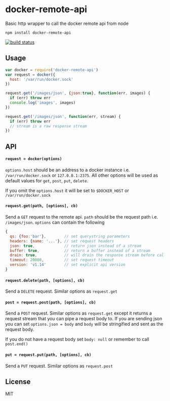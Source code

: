 # docker-remote-api

Basic http wrapper to call the docker remote api from node

```
npm install docker-remote-api
```

[![build status](http://img.shields.io/travis/mafintosh/docker-remote-api.svg?style=flat)](http://travis-ci.org/mafintosh/docker-remote-api)

## Usage

``` js
var docker = require('docker-remote-api')
var request = docker({
  host: '/var/run/docker.sock'
})

request.get('/images/json', {json:true}, function(err, images) {
  if (err) throw err
  console.log('images', images)
})

request.get('/images/json', function(err, stream) {
  if (err) throw err
  // stream is a raw response stream
})
```

## API

#### `request = docker(options)`

`options.host` should be an address to a docker instance i.e. `/var/run/docker.sock` or `127.0.0.1:2375`.
All other options will be used as default values for `get`, `post`, `put`, `delete`.

If you omit the `options.host` it will be set to `$DOCKER_HOST` or `/var/run/docker.sock`

#### `request.get(path, [options], cb)`

Send a `GET` request to the remote api. `path` should be the request path i.e. `/images/json`.
`options` can contain the following

``` js
{
  qs: {foo:'bar'},        // set querystring parameters
  headers: {name: '...'}, // set request headers
  json: true,             // return json instead of a stream
  buffer: true,           // return a buffer instead of a stream
  drain: true,            // will drain the response stream before calling cb
  timeout: 20000,         // set request timeout
  version: 'v1.14'        // set explicit api version
}
```

#### `request.delete(path, [options], cb)`

Send a `DELETE` request. Similar options as `request.get`

#### `post = request.post(path, [options], cb)`

Send a `POST` request. Similar options as `request.get` except it returns a request stream
that you can pipe a request body to. If you are sending json you can set `options.json = body`
and `body` will be stringified and sent as the request body.

If you do not have a request body set `body: null` or remember to call `post.end()`

#### `put = request.put(path, [options], cb)`

Send a `PUT` request. Similar options as `request.post`

## License

MIT
